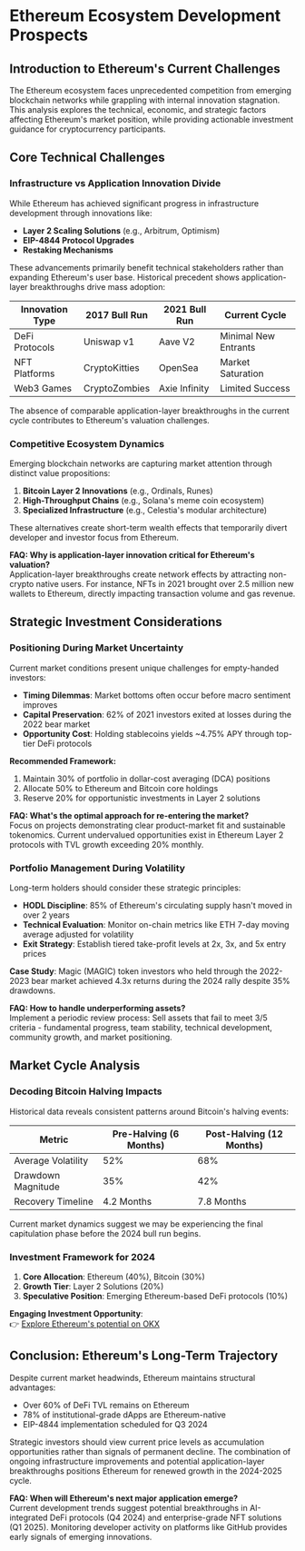 # Ethereum Ecosystem Development Prospects

## Introduction to Ethereum's Current Challenges

The Ethereum ecosystem faces unprecedented competition from emerging blockchain networks while grappling with internal innovation stagnation. This analysis explores the technical, economic, and strategic factors affecting Ethereum's market position, while providing actionable investment guidance for cryptocurrency participants.

## Core Technical Challenges

### Infrastructure vs Application Innovation Divide

While Ethereum has achieved significant progress in infrastructure development through innovations like:

- **Layer 2 Scaling Solutions** (e.g., Arbitrum, Optimism)
- **EIP-4844 Protocol Upgrades**
- **Restaking Mechanisms**

These advancements primarily benefit technical stakeholders rather than expanding Ethereum's user base. Historical precedent shows application-layer breakthroughs drive mass adoption:

| Innovation Type | 2017 Bull Run | 2021 Bull Run | Current Cycle |
|------------------|---------------|---------------|---------------|
| DeFi Protocols   | Uniswap v1    | Aave V2       | Minimal New Entrants |
| NFT Platforms    | CryptoKitties | OpenSea       | Market Saturation |
| Web3 Games       | CryptoZombies | Axie Infinity | Limited Success |

The absence of comparable application-layer breakthroughs in the current cycle contributes to Ethereum's valuation challenges.

### Competitive Ecosystem Dynamics

Emerging blockchain networks are capturing market attention through distinct value propositions:

1. **Bitcoin Layer 2 Innovations** (e.g., Ordinals, Runes)
2. **High-Throughput Chains** (e.g., Solana's meme coin ecosystem)
3. **Specialized Infrastructure** (e.g., Celestia's modular architecture)

These alternatives create short-term wealth effects that temporarily divert developer and investor focus from Ethereum.

**FAQ: Why is application-layer innovation critical for Ethereum's valuation?**  
Application-layer breakthroughs create network effects by attracting non-crypto native users. For instance, NFTs in 2021 brought over 2.5 million new wallets to Ethereum, directly impacting transaction volume and gas revenue.

## Strategic Investment Considerations

### Positioning During Market Uncertainty

Current market conditions present unique challenges for empty-handed investors:

- **Timing Dilemmas**: Market bottoms often occur before macro sentiment improves
- **Capital Preservation**: 62% of 2021 investors exited at losses during the 2022 bear market
- **Opportunity Cost**: Holding stablecoins yields ~4.75% APY through top-tier DeFi protocols

**Recommended Framework:**
1. Maintain 30% of portfolio in dollar-cost averaging (DCA) positions
2. Allocate 50% to Ethereum and Bitcoin core holdings
3. Reserve 20% for opportunistic investments in Layer 2 solutions

**FAQ: What's the optimal approach for re-entering the market?**  
Focus on projects demonstrating clear product-market fit and sustainable tokenomics. Current undervalued opportunities exist in Ethereum Layer 2 protocols with TVL growth exceeding 20% monthly.

### Portfolio Management During Volatility

Long-term holders should consider these strategic principles:

- **HODL Discipline**: 85% of Ethereum's circulating supply hasn't moved in over 2 years
- **Technical Evaluation**: Monitor on-chain metrics like ETH 7-day moving average adjusted for volatility
- **Exit Strategy**: Establish tiered take-profit levels at 2x, 3x, and 5x entry prices

**Case Study**: Magic (MAGIC) token investors who held through the 2022-2023 bear market achieved 4.3x returns during the 2024 rally despite 35% drawdowns.

**FAQ: How to handle underperforming assets?**  
Implement a periodic review process: Sell assets that fail to meet 3/5 criteria - fundamental progress, team stability, technical development, community growth, and market positioning.

## Market Cycle Analysis

### Decoding Bitcoin Halving Impacts

Historical data reveals consistent patterns around Bitcoin's halving events:

| Metric               | Pre-Halving (6 Months) | Post-Halving (12 Months) |
|----------------------|------------------------|--------------------------|
| Average Volatility   | 52%                    | 68%                      |
| Drawdown Magnitude   | 35%                    | 42%                      |
| Recovery Timeline    | 4.2 Months             | 7.8 Months               |

Current market dynamics suggest we may be experiencing the final capitulation phase before the 2024 bull run begins.

### Investment Framework for 2024

1. **Core Allocation**: Ethereum (40%), Bitcoin (30%)
2. **Growth Tier**: Layer 2 Solutions (20%)
3. **Speculative Position**: Emerging Ethereum-based DeFi protocols (10%)

**Engaging Investment Opportunity**:  
👉 [Explore Ethereum's potential on OKX](https://bit.ly/okx-bonus)

## Conclusion: Ethereum's Long-Term Trajectory

Despite current market headwinds, Ethereum maintains structural advantages:

- Over 60% of DeFi TVL remains on Ethereum
- 78% of institutional-grade dApps are Ethereum-native
- EIP-4844 implementation scheduled for Q3 2024

Strategic investors should view current price levels as accumulation opportunities rather than signals of permanent decline. The combination of ongoing infrastructure improvements and potential application-layer breakthroughs positions Ethereum for renewed growth in the 2024-2025 cycle.

**FAQ: When will Ethereum's next major application emerge?**  
Current development trends suggest potential breakthroughs in AI-integrated DeFi protocols (Q4 2024) and enterprise-grade NFT solutions (Q1 2025). Monitoring developer activity on platforms like GitHub provides early signals of emerging innovations.